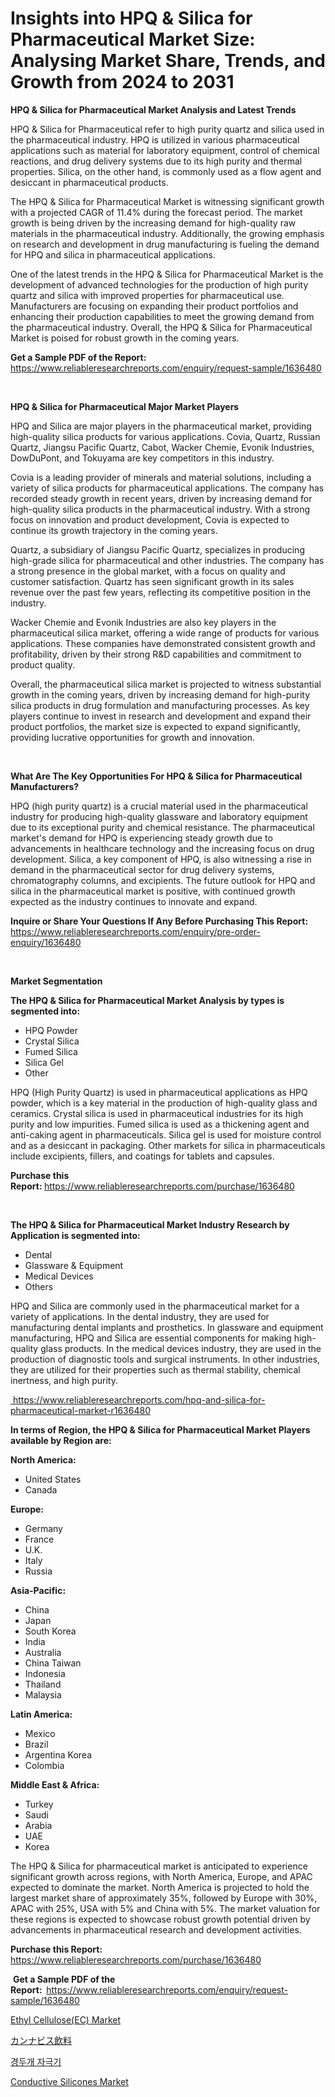 <p><h1>Insights into HPQ & Silica for Pharmaceutical Market Size: Analysing Market Share, Trends, and Growth from 2024 to 2031</h1></p><p><strong>HPQ & Silica for Pharmaceutical Market Analysis and Latest Trends</strong></p>
<p><p>HPQ & Silica for Pharmaceutical refer to high purity quartz and silica used in the pharmaceutical industry. HPQ is utilized in various pharmaceutical applications such as material for laboratory equipment, control of chemical reactions, and drug delivery systems due to its high purity and thermal properties. Silica, on the other hand, is commonly used as a flow agent and desiccant in pharmaceutical products.</p><p>The HPQ & Silica for Pharmaceutical Market is witnessing significant growth with a projected CAGR of 11.4% during the forecast period. The market growth is being driven by the increasing demand for high-quality raw materials in the pharmaceutical industry. Additionally, the growing emphasis on research and development in drug manufacturing is fueling the demand for HPQ and silica in pharmaceutical applications.</p><p>One of the latest trends in the HPQ & Silica for Pharmaceutical Market is the development of advanced technologies for the production of high purity quartz and silica with improved properties for pharmaceutical use. Manufacturers are focusing on expanding their product portfolios and enhancing their production capabilities to meet the growing demand from the pharmaceutical industry. Overall, the HPQ & Silica for Pharmaceutical Market is poised for robust growth in the coming years.</p></p>
<p><strong>Get a Sample PDF of the Report:&nbsp;</strong> <a href="https://www.reliableresearchreports.com/enquiry/request-sample/1636480">https://www.reliableresearchreports.com/enquiry/request-sample/1636480</a></p>
<p>&nbsp;</p>
<p><strong>HPQ & Silica for Pharmaceutical Major Market Players</strong></p>
<p><p>HPQ and Silica are major players in the pharmaceutical market, providing high-quality silica products for various applications. Covia, Quartz, Russian Quartz, Jiangsu Pacific Quartz, Cabot, Wacker Chemie, Evonik Industries, DowDuPont, and Tokuyama are key competitors in this industry.</p><p>Covia is a leading provider of minerals and material solutions, including a variety of silica products for pharmaceutical applications. The company has recorded steady growth in recent years, driven by increasing demand for high-quality silica products in the pharmaceutical industry. With a strong focus on innovation and product development, Covia is expected to continue its growth trajectory in the coming years.</p><p>Quartz, a subsidiary of Jiangsu Pacific Quartz, specializes in producing high-grade silica for pharmaceutical and other industries. The company has a strong presence in the global market, with a focus on quality and customer satisfaction. Quartz has seen significant growth in its sales revenue over the past few years, reflecting its competitive position in the industry.</p><p>Wacker Chemie and Evonik Industries are also key players in the pharmaceutical silica market, offering a wide range of products for various applications. These companies have demonstrated consistent growth and profitability, driven by their strong R&D capabilities and commitment to product quality.</p><p>Overall, the pharmaceutical silica market is projected to witness substantial growth in the coming years, driven by increasing demand for high-purity silica products in drug formulation and manufacturing processes. As key players continue to invest in research and development and expand their product portfolios, the market size is expected to expand significantly, providing lucrative opportunities for growth and innovation.</p></p>
<p>&nbsp;</p>
<p><strong>What Are The Key Opportunities For HPQ & Silica for Pharmaceutical Manufacturers?</strong></p>
<p><p>HPQ (high purity quartz) is a crucial material used in the pharmaceutical industry for producing high-quality glassware and laboratory equipment due to its exceptional purity and chemical resistance. The pharmaceutical market's demand for HPQ is experiencing steady growth due to advancements in healthcare technology and the increasing focus on drug development. Silica, a key component of HPQ, is also witnessing a rise in demand in the pharmaceutical sector for drug delivery systems, chromatography columns, and excipients. The future outlook for HPQ and silica in the pharmaceutical market is positive, with continued growth expected as the industry continues to innovate and expand.</p></p>
<p><strong>Inquire or Share Your Questions If Any Before Purchasing This Report:</strong> <a href="https://www.reliableresearchreports.com/enquiry/pre-order-enquiry/1636480">https://www.reliableresearchreports.com/enquiry/pre-order-enquiry/1636480</a></p>
<p>&nbsp;</p>
<p><strong>Market Segmentation</strong></p>
<p><strong>The HPQ & Silica for Pharmaceutical Market Analysis by types is segmented into:</strong></p>
<p><ul><li>HPQ Powder</li><li>Crystal Silica</li><li>Fumed Silica</li><li>Silica Gel</li><li>Other</li></ul></p>
<p><p>HPQ (High Purity Quartz) is used in pharmaceutical applications as HPQ powder, which is a key material in the production of high-quality glass and ceramics. Crystal silica is used in pharmaceutical industries for its high purity and low impurities. Fumed silica is used as a thickening agent and anti-caking agent in pharmaceuticals. Silica gel is used for moisture control and as a desiccant in packaging. Other markets for silica in pharmaceuticals include excipients, fillers, and coatings for tablets and capsules.</p></p>
<p><strong>Purchase this Report:&nbsp;</strong><a href="https://www.reliableresearchreports.com/purchase/1636480">https://www.reliableresearchreports.com/purchase/1636480</a></p>
<p>&nbsp;</p>
<p><strong>The HPQ & Silica for Pharmaceutical Market Industry Research by Application is segmented into:</strong></p>
<p><ul><li>Dental</li><li>Glassware & Equipment</li><li>Medical Devices</li><li>Others</li></ul></p>
<p><p>HPQ and Silica are commonly used in the pharmaceutical market for a variety of applications. In the dental industry, they are used for manufacturing dental implants and prosthetics. In glassware and equipment manufacturing, HPQ and Silica are essential components for making high-quality glass products. In the medical devices industry, they are used in the production of diagnostic tools and surgical instruments. In other industries, they are utilized for their properties such as thermal stability, chemical inertness, and high purity.</p></p>
<p><a href="https://www.reliableresearchreports.com/hpq-and-silica-for-pharmaceutical-market-r1636480">&nbsp;https://www.reliableresearchreports.com/hpq-and-silica-for-pharmaceutical-market-r1636480</a></p>
<p><strong>In terms of Region, the HPQ & Silica for Pharmaceutical Market Players available by Region are:</strong></p>
<p>
    <p> <strong> North America: </strong>
        <ul>
            <li>United States</li>
            <li>Canada</li>
        </ul>
        </p> 
    <p> <strong> Europe: </strong>
        <ul>
            <li>Germany</li>
            <li>France</li>
            <li>U.K.</li>
            <li>Italy</li>
            <li>Russia</li>
        </ul>
        </p> 
    <p> <strong> Asia-Pacific: </strong>
        <ul>
            <li>China</li>
            <li>Japan</li>
            <li>South Korea</li>
            <li>India</li>
            <li>Australia</li>
            <li>China Taiwan</li>
            <li>Indonesia</li>
            <li>Thailand</li>
            <li>Malaysia</li>
        </ul>
        </p> 
    <p> <strong> Latin America: </strong>
        <ul>
            <li>Mexico</li>
            <li>Brazil</li>
            <li>Argentina Korea</li>
            <li>Colombia</li>
        </ul>
        </p> 
    <p> <strong> Middle East & Africa: </strong>
        <ul>
            <li>Turkey</li>
            <li>Saudi</li>
            <li>Arabia</li>
            <li>UAE</li>
            <li>Korea</li>
        </ul>
    </p>
    </p>
<p><p>The HPQ & Silica for pharmaceutical market is anticipated to experience significant growth across regions, with North America, Europe, and APAC expected to dominate the market. North America is projected to hold the largest market share of approximately 35%, followed by Europe with 30%, APAC with 25%, USA with 5% and China with 5%. The market valuation for these regions is expected to showcase robust growth potential driven by advancements in pharmaceutical research and development activities.</p></p>
<p><strong>Purchase this Report: </strong><a href="https://www.reliableresearchreports.com/purchase/1636480">https://www.reliableresearchreports.com/purchase/1636480</a></p>
<p>&nbsp;<strong>Get a Sample PDF of the Report:&nbsp;&nbsp;</strong><a href="https://www.reliableresearchreports.com/enquiry/request-sample/1636480">https://www.reliableresearchreports.com/enquiry/request-sample/1636480</a></p>
<p><strong></strong></p>
<p><p><a href="https://medium.com/@drakesporer988/global-ethyl-cellulose-ec-market-size-and-market-trends-analysis-by-regional-outlook-competitive-c46efe225ea7">Ethyl Cellulose(EC) Market</a></p><p><a href="https://github.com/sghwr779811674/Market-Research-Report-List-3/blob/main/7005633124988.md">カンナビス飲料</a></p><p><a href="https://github.com/mdmazharulnwr786/Market-Research-Report-List-1/blob/main/4848728126836.md">경두개 자극기</a></p><p><a href="https://medium.com/@sura.dutkadut/conductive-silicones-market-market-segmentation-geographical-regions-and-market-forcast-till-2031-2b6264e245d0">Conductive Silicones Market</a></p></p>